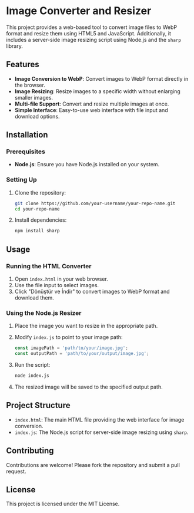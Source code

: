 
# Image Converter and Resizer

This project provides a web-based tool to convert image files to WebP format and resize them using HTML5 and JavaScript. Additionally, it includes a server-side image resizing script using Node.js and the `sharp` library.

## Features

- **Image Conversion to WebP**: Convert images to WebP format directly in the browser.
- **Image Resizing**: Resize images to a specific width without enlarging smaller images.
- **Multi-file Support**: Convert and resize multiple images at once.
- **Simple Interface**: Easy-to-use web interface with file input and download options.

## Installation

### Prerequisites

- **Node.js**: Ensure you have Node.js installed on your system.

### Setting Up

1. Clone the repository:

   ```bash
   git clone https://github.com/your-username/your-repo-name.git
   cd your-repo-name
   ```

2. Install dependencies:

   ```bash
   npm install sharp
   ```

## Usage

### Running the HTML Converter

1. Open `index.html` in your web browser.
2. Use the file input to select images.
3. Click "Dönüştür ve İndir" to convert images to WebP format and download them.

### Using the Node.js Resizer

1. Place the image you want to resize in the appropriate path.
2. Modify `index.js` to point to your image path:

   ```javascript
   const imagePath = 'path/to/your/image.jpg';
   const outputPath = 'path/to/your/output/image.jpg';
   ```

3. Run the script:

   ```bash
   node index.js
   ```

4. The resized image will be saved to the specified output path.

## Project Structure

- `index.html`: The main HTML file providing the web interface for image conversion.
- `index.js`: The Node.js script for server-side image resizing using `sharp`.

## Contributing

Contributions are welcome! Please fork the repository and submit a pull request.

## License

This project is licensed under the MIT License.
